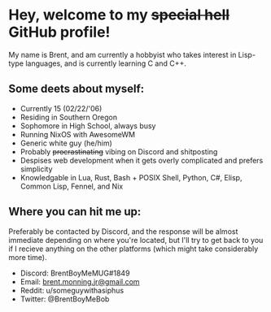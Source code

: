 # Hey, welcome to my ~~special hell~~ GitHub profile!
My name is Brent, and am currently a hobbyist who takes interest in Lisp-type languages, and is currently learning C and C++.

## Some deets about myself:
- Currently 15 (02/22/'06)
- Residing in Southern Oregon
- Sophomore in High School, always busy
- Running NixOS with AwesomeWM
- Generic white guy (he/him)
- Probably ~~procrastinating~~ vibing on Discord and shitposting
- Despises web development when it gets overly complicated and prefers simplicity
- Knowledgable in Lua, Rust, Bash + POSIX Shell, Python, C#, Elisp, Common Lisp, Fennel, and Nix

## Where you can hit me up:
Preferably be contacted by Discord, and the response will be almost immediate depending on where you're located, but I'll try to get back to you if I recieve anything on the other platforms (which might take considerably more time).
- Discord: BrentBoyMeMUG#1849
- Email: brent.monning.jr@gmail.com
- Reddit: u/someguywithasiphus
- Twitter: @BrentBoyMeBob

